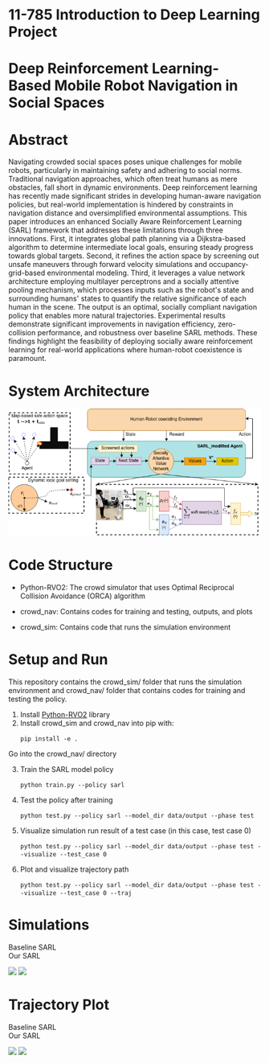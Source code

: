 # 11-785 Introduction to Deep Learning Project

# Deep Reinforcement Learning-Based Mobile Robot Navigation in Social Spaces

# Abstract

Navigating crowded social spaces poses unique challenges for mobile robots, particularly in maintaining safety and adhering to social norms. Traditional navigation approaches, which often treat humans as mere obstacles, fall short in dynamic environments. Deep reinforcement learning has recently made significant strides in developing human-aware navigation policies, but real-world implementation is hindered by constraints in navigation distance and oversimplified environmental assumptions. This paper introduces an enhanced Socially Aware Reinforcement Learning (SARL) framework that addresses these limitations through three innovations. First, it integrates global path planning via a Dijkstra-based algorithm to determine intermediate local goals, ensuring steady progress towards global targets. Second, it refines the action space by screening out unsafe maneuvers through forward velocity simulations and occupancy-grid-based environmental modeling. Third, it leverages a value network architecture employing multilayer perceptrons and a socially attentive pooling mechanism, which processes inputs such as the robot's state and surrounding humans' states to quantify the relative significance of each human in the scene. The output is an optimal, socially compliant navigation policy that enables more natural trajectories. Experimental results demonstrate significant improvements in navigation efficiency, zero-collision performance, and robustness over baseline SARL methods. These findings highlight the feasibility of deploying socially aware reinforcement learning for real-world applications where human-robot coexistence is paramount.

# System Architecture

![System architecture](https://github.com/jhmpy/idl24_project/blob/main/SARL_star.png)

# Code Structure

- Python-RVO2: The crowd simulator that uses Optimal Reciprocal Collision Avoidance (ORCA) algorithm

- crowd_nav: Contains codes for training and testing, outputs, and plots
  
- crowd_sim: Contains code that runs the simulation environment

# Setup and Run

This repository contains the crowd_sim/ folder that runs the simulation environment and crowd_nav/ folder that contains codes for training and testing the policy.

1. Install [Python-RVO2](https://github.com/sybrenstuvel/Python-RVO2) library
2. Install crowd_sim and crowd_nav into pip with:
   ```
   pip install -e .
   ```

Go into the crowd_nav/ directory

3. Train the SARL model policy
   ```
   python train.py --policy sarl
   ```
4. Test the policy after training
   ```
   python test.py --policy sarl --model_dir data/output --phase test
   ```
5. Visualize simulation run result of a test case (in this case, test case 0)
   ```
   python test.py --policy sarl --model_dir data/output --phase test --visualize --test_case 0
   ```
6. Plot and visualize trajectory path
   ```
   python test.py --policy sarl --model_dir data/output --phase test --visualize --test_case 0 --traj

# Simulations

Baseline SARL &emsp; &emsp; &emsp; &emsp; &emsp; &emsp; &emsp; &emsp; &emsp; &emsp; &emsp; &emsp; &emsp; &emsp; &emsp; &emsp;  &emsp; &emsp; &emsp; &emsp; &emsp; &emsp;                                Our SARL
<p float="left">
   <img src="https://github.com/jhmpy/idl24_project/blob/main/crowd_nav/baseline_test_animation.gif" width="500" />
   <img src="https://github.com/jhmpy/idl24_project/blob/main/crowd_nav/testcase_animation.gif" width="500" />
</p>

# Trajectory Plot

Baseline SARL &emsp; &emsp; &emsp; &emsp; &emsp; &emsp; &emsp; &emsp; &emsp; &emsp; &emsp; &emsp; &emsp; &emsp; &emsp; &emsp;  &emsp; &emsp; &emsp; &emsp; &emsp; &emsp;                                Our SARL
<p float="left">
   <img src="https://github.com/jhmpy/idl24_project/blob/main/crowd_nav/data/output/trajectory_sarl.png" width="500" />
   <img src="https://github.com/jhmpy/idl24_project/blob/main/crowd_nav/data/output/our_sarl_trajectory.png" width="500" />
</p>
